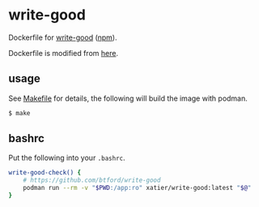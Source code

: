 # write-good

Dockerfile for [write-good](https://github.com/btford/write-good) ([npm](https://www.npmjs.com/package/write-good)).

Dockerfile is modified from [here](https://hub.docker.com/r/hochzehn/write-good/dockerfile).

## usage

See [Makefile](Makefile) for details, the following will build the image with podman.

```bash
$ make
```

## bashrc

Put the following into your `.bashrc`.

```bash
write-good-check() {
    # https://github.com/btford/write-good
    podman run --rm -v "$PWD:/app:ro" xatier/write-good:latest "$@"
}
```
